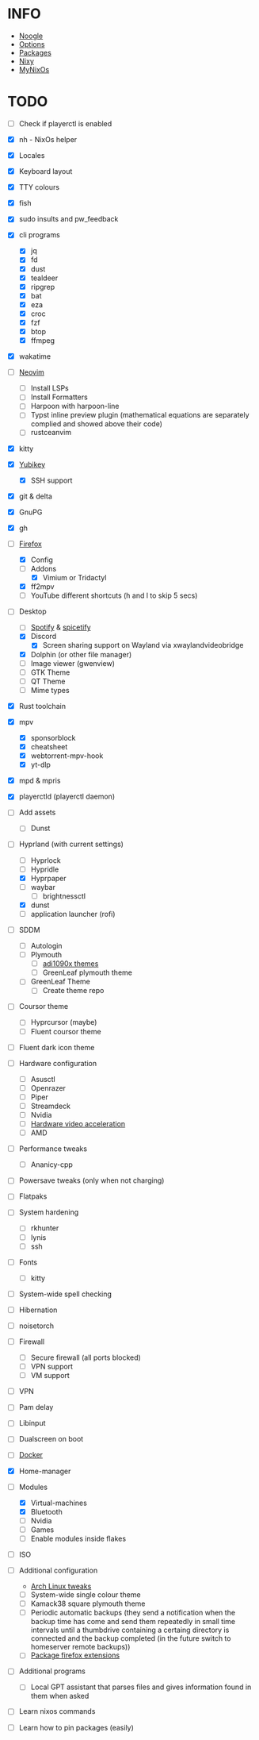 # INFO

- [Noogle](https://noogle.dev/)
- [Options](https://search.nixos.org/options?channel=24.05&size=50&sort=relevance&type=packages&query=fetch)
- [Packages](https://search.nixos.org/packages?channel=24.05&size=50&sort=relevance&type=packages&query=fetch)
- [Nixy](https://github.com/anotherhadi/nixy/blob/main/hosts/laptop/configuration.nix)
- [MyNixOs](https://mynixos.com/)

# TODO

- [ ] Check if playerctl is enabled

- [x] nh - NixOs helper
- [x] Locales
- [x] Keyboard layout
- [x] TTY colours
- [x] fish
- [x] sudo insults and pw_feedback
- [x] cli programs
    - [x] jq
    - [x] fd
    - [x] dust
    - [x] tealdeer
    - [x] ripgrep
    - [x] bat
    - [x] eza
    - [x] croc
    - [x] fzf
    - [x] btop
    - [x] ffmpeg
- [x] wakatime
- [ ] [Neovim](https://nixos.wiki/wiki/Neovim)
    - [ ] Install LSPs
    - [ ] Install Formatters
    - [ ] Harpoon with harpoon-line
    - [ ] Typst inline preview plugin (mathematical equations are separately complied and showed above their code)
    - [ ] rustceanvim
- [x] kitty
- [x] [Yubikey](https://nixos.wiki/wiki/Yubikey)
    - [x] SSH support
- [x] git & delta
- [x] GnuPG
- [x] gh
- [ ] [Firefox](https://nixos.wiki/wiki/Firefox)
    - [x] Config
    - [ ] Addons
        - [x] Vimium or Tridactyl
    - [x] ff2mpv
    - [ ] YouTube different shortcuts (h and l to skip 5 secs)
- [ ] Desktop
    - [ ] [Spotify](https://nixos.wiki/wiki/Spotify) & [spicetify](https://github.com/the-argus/spicetify-nix)
    - [x] Discord
        - [x] Screen sharing support on Wayland via xwaylandvideobridge
    - [x] Dolphin (or other file manager)
    - [ ] Image viewer (gwenview)
    - [ ] GTK Theme
    - [ ] QT Theme
    - [ ] Mime types
- [x] Rust toolchain
- [x] mpv
    - [x] sponsorblock
    - [x] cheatsheet
    - [x] webtorrent-mpv-hook
    - [x] yt-dlp
- [x] mpd & mpris
- [x] playerctld (playerctl daemon)
- [ ] Add assets
    - [ ] Dunst
- [ ] Hyprland (with current settings)
    - [ ] Hyprlock
    - [ ] Hypridle
    - [x] Hyprpaper
    - [ ] waybar
        - [ ] brightnessctl
    - [x] dunst
    - [ ] application launcher (rofi)
- [ ] SDDM
    - [ ] Autologin
    - [ ] Plymouth
        - [ ] [adi1090x themes](https://github.com/adi1090x/plymouth-themes/pull/46/files)
        - [ ] GreenLeaf plymouth theme
    - [ ] GreenLeaf Theme
        - [ ] Create theme repo
- [ ] Coursor theme
    - [ ] Hyprcursor (maybe)
    - [ ] Fluent coursor theme
- [ ] Fluent dark icon theme
- [ ] Hardware configuration
    - [ ] Asusctl
    - [ ] Openrazer
    - [ ] Piper
    - [ ] Streamdeck
    - [ ] Nvidia
    - [ ] [Hardware video acceleration](https://nixos.wiki/wiki/Accelerated_Video_Playback)
    - [ ] AMD
- [ ] Performance tweaks
    - [ ] Ananicy-cpp
- [ ] Powersave tweaks (only when not charging)
- [ ] Flatpaks
- [ ] System hardening
    - [ ] rkhunter
    - [ ] lynis
    - [ ] ssh
- [ ] Fonts
    - [ ] kitty
- [ ] System-wide spell checking
- [ ] Hibernation
- [ ] noisetorch
- [ ] Firewall
    - [ ] Secure firewall (all ports blocked)
    - [ ] VPN support
    - [ ] VM support
- [ ] VPN
- [ ] Pam delay
- [ ] Libinput
- [ ] Dualscreen on boot
- [ ] [Docker](https://nixos.wiki/wiki/Docker)
- [x] Home-manager
- [ ] Modules
    - [x] Virtual-machines
    - [x] Bluetooth
    - [ ] Nvidia
    - [ ] Games
    - [ ] Enable modules inside flakes
- [ ] ISO
- [ ] Additional configuration
    - [Arch Linux tweaks](https://gist.github.com/lbrame/1678c00213c2bd069c0a59f8733e0ee6)
    - [ ] System-wide single colour theme
    - [ ] Kamack38 square plymouth theme
    - [ ] Periodic automatic backups (they send a notification when the backup time has come and send them repeatedly in small time intervals until a thumbdrive containing a certaing directory is connected and the backup completed (in the future switch to homeserver remote backups))
    - [ ] [Package firefox extensions](https://sr.ht/~rycee/mozilla-addons-to-nix/)
- [ ] Additional programs
    - [ ] Local GPT assistant that parses files and gives information found in them when asked
- [ ] Learn nixos commands
- [ ] Learn how to pin packages (easily)
